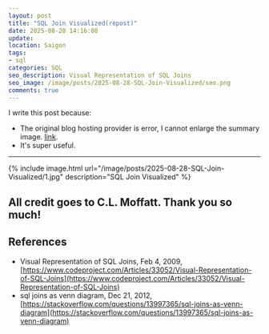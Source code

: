 ```yaml
---
layout: post
title: "SQL Join Visualized(repost)"
date: 2025-08-28 14:16:08
update:
location: Saigon
tags:
- sql
categories: SQL
seo_description: Visual Representation of SQL Joins
seo_image: /image/posts/2025-08-28-SQL-Join-Visualized/seo.png
comments: true
---
```


I write this post because:

- The original blog hosting provider is error, I cannot enlarge the summary image. [link](https://www.codeproject.com/Articles/33052/Visual-Representation-of-SQL-Joins).
- It's super useful.

----

{% include image.html url="/image/posts/2025-08-28-SQL-Join-Visualized/1.jpg" description="SQL Join Visualized" %}

## All credit goes to **C.L. Moffatt**. Thank you so much!

## References
- Visual Representation of SQL Joins, Feb 4, 2009, [https://www.codeproject.com/Articles/33052/Visual-Representation-of-SQL-Joins](https://www.codeproject.com/Articles/33052/Visual-Representation-of-SQL-Joins)
- sql joins as venn diagram, Dec 21, 2012, [https://stackoverflow.com/questions/13997365/sql-joins-as-venn-diagram](https://stackoverflow.com/questions/13997365/sql-joins-as-venn-diagram)

